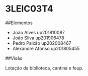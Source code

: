 # 3LEIC03T4

##Elementos

- João Alves up201810087
- João Silva up201906478 
- Pedro Paixão up202008467
- Alexandre Afonso up201805455

##Visão 

Lotação da biblioteca, cantina e feup.
